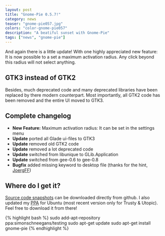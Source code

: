 ```yaml
---
layout: post
title: "Gnome-Pie 0.5.7!"
category: news
teaser: "gnome-pie057.jpg"
colors: "color-gnome-pie057"
description: "A beatiful sunset with Gnome-Pie"
tags: ["news", "gnome-pie"]
---
```


And again there is a little update! With one highly appreciated new feature: It is now possible to a set a maximum activation radius. Any click beyond this radius will not select anything.

<!--more-->

## GTK3 instead of GTK2

Besides, much deprecated code and many deprecated libraries have been replaced by there modern counterpart. Most importantly, all GTK2 code has been removed and the entire UI moved to GTK3.


## Complete changelog

* **New Feature:** Maximum activation radius: It can be set in the settings menu
* **Update** ported all Glade ui-files to GTK3
* **Update** removed old GTK2 code
* **Update** removed a lot deprecated code
* **Update** switched from libunique to GLib.Application
* **Update** switched from gee-0.6 to gee-0.8
* **Bugfix** added missing keyword to desktop file (thanks for the hint, [JoergFF](https://github.com/JoergFF))

## Where do I get it?

[Source code snapshots](https://github.com/Simmesimme/Gnome-Pie/tags) can be downloaded directly from github. I also updated my [PPA](https://launchpad.net/~simonschneegans/+archive/ubuntu/testing) for Ubuntu (most recent version only for Trusty &amp; Utopic). Feel free to download it from there!

{% highlight bash %}
sudo add-apt-repository ppa:simonschneegans/testing
sudo apt-get update
sudo apt-get install gnome-pie
{% endhighlight %}

